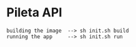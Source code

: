# Pileta API

```
building the image  --> sh init.sh build 
running the app     --> sh init.sh run
```
